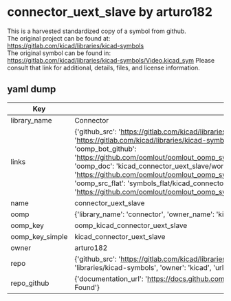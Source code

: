 # connector_uext_slave by arturo182  
This is a harvested standardized copy of a symbol from github.  
The original project can be found at:  
https://gitlab.com/kicad/libraries/kicad-symbols  
The original symbol can be found in:
https://gitlab.com/kicad/libraries/kicad-symbols/Video.kicad_sym
Please consult that link for additional, details, files, and license information.  
## yaml dump  
| Key | Value |  
| --- | --- |  
| library_name | Connector |  
| links | {'github_src': 'https://gitlab.com/kicad/libraries/kicad-symbols/Video.kicad_sym', 'github_src_repo': 'https://gitlab.com/kicad/libraries/kicad-symbols', 'oomp_bot': 'kicad_connector_uext_slave/working', 'oomp_bot_github': 'https://github.com/oomlout/oomlout_oomp_symbol_bot/tree/main/kicad_connector_uext_slave/working', 'oomp_doc': 'kicad_connector_uext_slave/working', 'oomp_doc_github': 'https://github.com/oomlout/oomlout_oomp_symbol_doc/tree/main/kicad_connector_uext_slave/working', 'oomp_src_flat': 'symbols_flat/kicad_connector_uext_slave/working', 'oomp_src_flat_github': 'https://github.com/oomlout/oomlout_oomp_symbol_src/tree/main/kicad_connector_uext_slave/working'} |  
| name | connector_uext_slave |  
| oomp | {'library_name': 'connector', 'owner_name': 'kicad', 'symbol_name': 'connector_uext_slave'} |  
| oomp_key | oomp_kicad_connector_uext_slave |  
| oomp_key_simple | kicad_connector_uext_slave |  
| owner | arturo182 |  
| repo | {'github_src': 'https://gitlab.com/kicad/libraries/kicad-symbols/Video.kicad_sym', 'name': 'libraries/kicad-symbols', 'owner': 'kicad', 'url': 'https://gitlab.com/kicad/libraries/kicad-symbols'} |  
| repo_github | {'documentation_url': 'https://docs.github.com/rest/repos/repos#get-a-repository', 'message': 'Not Found'} |  


